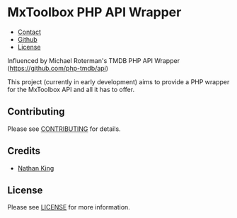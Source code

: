 # MxToolbox PHP API Wrapper

* [Contact](mailto:nkvherus@gmail.com)
* [Github](https://github.com/Vherus/mxtoolbox-php-api)
* [License](LICENSE.txt)

Influenced by Michael Roterman's TMDB PHP API Wrapper (https://github.com/php-tmdb/api)

This project (currently in early development) aims to provide a PHP wrapper for the MxToolbox API and all it has to offer.


## Contributing

Please see [CONTRIBUTING](CONTRIBUTING.md) for details.


## Credits

- [Nathan King](mailto:nkvherus@gmail.com)


## License

Please see [LICENSE](LICENSE.txt) for more information.
